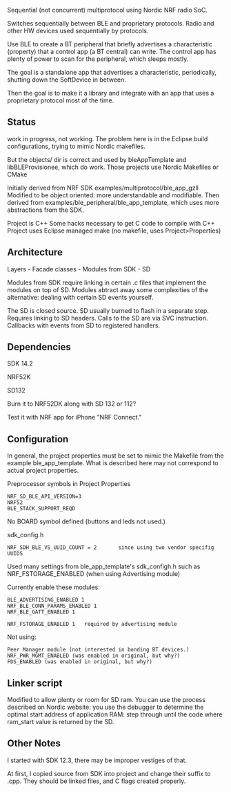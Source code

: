 
Sequential (not concurrent) multiprotocol using Nordic NRF radio SoC.

Switches sequentially between BLE and proprietary protocols.
Radio and other HW devices used sequentially by protocols.

Use BLE to create a BT peripheral that briefly advertises a characteristic (property)
that a control app (a BT central) can write.
The control app has plenty of power to scan for the peripheral, which sleeps mostly.

The goal is a standalone app that advertises a characteristic, periodically,
shutting down the SoftDevice in between.

Then the goal is to make it a library
and integrate with an app that uses a proprietary protocol most of the time.

Status
-

 work in progress, not working.  The problem here is in the Eclipse build configurations, trying to mimic Nordic makefiles.
 
 But the objects/ dir is correct and used by bleAppTemplate and libBLEProvisionee, which do work.
 Those projects use Nordic Makefiles or CMake
 

Initially derived from NRF SDK examples/multiprotocol/ble_app_gzll
Modified to be object oriented: more understandable and modifiable.
Then derived from examples/ble_peripheral/ble_app_template, which uses more abstractions from the SDK.

Project is C++
Some hacks necessary to get C code to compile with C++
Project uses Eclipse managed make (no makefile, uses Project>Properties)

Architecture
-

Layers
    - Facade classes
    - Modules from SDK
    - SD
    
Modules from SDK require linking in certain .c files that implement the modules on top of SD.  Modules abtract away some complexities of the alternative: dealing with certain SD events yourself.

The SD is closed source.  SD usually burned to flash in a separate step.  Requires linking to SD headers.  Calls to the SD are via SVC instruction.  Callbacks with events from SD to registered handlers.


Dependencies
-

SDK 14.2

NRF52K

SD132

Burn it to NRF52DK along with SD 132 or 112?

Test it with NRF app for iPhone "NRF Connect."



Configuration
-

In general, the project properties must be set to mimic the Makefile from the example ble_app_template.
What is described here may not correspond to actual project properties.

Preprocessor symbols in Project Properties

    NRF_SD_BLE_API_VERSION=3
    NRF52
    BLE_STACK_SUPPORT_REQD

No BOARD symbol defined (buttons and leds not used.)


sdk_config.h

    NRF_SDH_BLE_VS_UUID_COUNT = 2       since using two vendor specifig UUIDS

Used many settings from ble_app_template's sdk_configh.h
such as NRF_FSTORAGE_ENABLED (when using Advertising module)

Currently enable these modules:


    BLE_ADVERTISING_ENABLED 1
    NRF_BLE_CONN_PARAMS_ENABLED 1
    NRF_BLE_GATT_ENABLED 1
    
    NRF_FSTORAGE_ENABLED 1	 required by advertising module
    
Not using:

    Peer Manager module (not interested in bonding BT devices.)
    NRF_PWR_MGMT_ENABLED (was enabled in original, but why?)
    FDS_ENABLED (was enabled in original, but why?)
    
    


Linker script
-

Modified to allow plenty or room for SD ram.
You can use the process described on Nordic website: you use the debugger to determine the optimal start address of application RAM: step through until the code where ram_start value is returned by the SD.


Other Notes
-

I started with SDK 12.3, there may be improper vestiges of that.

At first, I copied source from SDK into project and change their suffix to .cpp.
They should be linked files, and C flags created properly.
